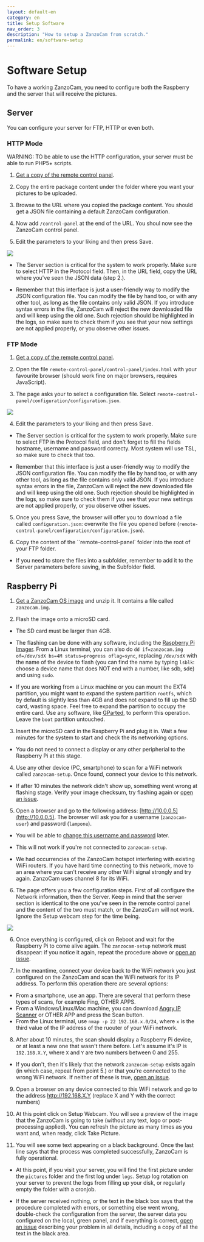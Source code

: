 ```yaml
---
layout: default-en
category: en
title: Setup Software 
nav_order: 3
description: "How to setup a ZanzoCam from scratch."
permalink: en/software-setup
---
```


# Software Setup

To have a working ZanzoCam, you need to configure both the Raspberry and the server that will receive the pictures.

## Server

You can configure your server for FTP, HTTP or even both.

### HTTP Mode

WARNING: TO be able to use the HTTP configuration, your server must be able to run PHP5+ scripts.

1. [Get a copy of the remote control panel](https://github.com/ZanzoCam/zanzocam-control-panel/releases).

2. Copy the entire package content under the folder where you want your pictures to be uploaded.

3. Browse to the URL where you copied the package content. You should get a JSON file containing a default ZanzoCam configuration.

4. Now add `/control-panel` at the end of the URL. You shoul now see the ZanzoCam control panel.

5. Edit the parameters to your liking and then press Save.

![](/ZanzoCam/assets/images/pannello-remoto.png)

- The Server section is critical for the system to work properly. Make sure to select HTTP in the Protocol field. Then, in the URL field, copy the URL where you've seen the JSON data (step 2.).

- Remember that this interface is just a user-friendly way to modify the JSON configuration file. You can modify the file by hand too, or with any other tool, as long as the file contains only valid JSON. If you introduce syntax errors in the file, ZanzoCam will reject the new downloaded file and will keep using the old one. Such rejection should be highlighted in the logs, so make sure to check them if you see that your new settings are not applied properly, or you observe other issues.

### FTP Mode

1. [Get a copy of the remote control panel](https://github.com/ZanzoCam/zanzocam-control-panel/releases).

2. Open the file `remote-control-panel/control-panel/index.html` with your favourite browser (should work fine on major browsers, requires JavaScript).

3. The page asks your to select a configuration file. Select `remote-control-panel/configuration/configuration.json`.

![](/ZanzoCam/assets/images/pannello-locale.png)

4. Edit the parameters to your liking and then press Save.

- The Server section is critical for the system to work properly. Make sure to select FTP in the Protocol field, and don't forget to fill the fields hostname, username and password correcty. Most system will use TSL, so make sure to check that too.

- Remember that this interface is just a user-friendly way to modify the JSON configuration file. You can modify the file by hand too, or with any other tool, as long as the file contains only valid JSON. If you introduce syntax errors in the file, ZanzoCam will reject the new downloaded file and will keep using the old one. Such rejection should be highlighted in the logs, so make sure to check them if you see that your new settings are not applied properly, or you observe other issues.

5. Once you press Save, the browser will offer you to download a file called `configuration.json`: overwrite the file you opened before (`remote-control-panel/configuration/configuration.json`).

6. Copy the content of the ``remote-control-panel` folder into the root of your FTP folder.

- If you need to store the files into a subfolder, remember to add it to the Server parameters before saving, in the Subfolder field.

## Raspberry Pi

1. [Get a ZanzoCam OS image](https://github.com/ZanSara/zanzocam/releases/latest) and unzip it. It contains a file called `zanzocam.img`.

2. Flash the image onto a microSD card.

- The SD card must be larger than 4GB.

- The flashing can be done with any software, including the [Raspberry Pi Imager](https://www.raspberrypi.org/software/). From a Linux terminal, you can also do `dd if=zanzocam.img of=/dev/sdX bs=4M status=progress oflag=sync`, replacing `/dev/sdX` with the name of the device to flash (you can find the name by typing `lsblk`: choose a device name that does NOT end with a number, like sdb, sde) and using `sudo`.

- If you are working from a Linux machine or you can mount the EXT4 partition, you might want to expand the system partition `rootfs`, which by default is slightly less than 4GB and does not expand to fill up the SD card, wasting space. Feel free to expand the partition to occupy the entire card. Use any software, like [GParted](https://gparted.org/), to perform this operation. Leave the `boot` partition untouched.

3. Insert the microSD card in the Raspberry Pi and plug it in. Wait a few minutes for the system to start and check the its networking options.

- You do not need to connect a display or any other peripherial to the Raspberry Pi at this stage.

4. Use any other device (PC, smartphone) to scan for a WiFi network called `zanzocam-setup`. Once found, connect your device to this network.

- If after 10 minutes the network didn't show up, something went wrong at flashing stage. Verify your image checksum, try flashing again or [open an issue](https://github.com/ZanzoCam/zanzocam-core/issues).

5. Open a browser and go to the following address: [http://10.0.0.5](http://10.0.0.5). The browser will ask you for a username (`zanzocam-user`) and password (`lampone`).

- You will be able to [change this username and password](hardening) later.

- This will not work if you're not connected to `zanzocam-setup`.

- We had occurrencies of the ZanzoCam hotspot interfering with existing WiFi routers. If you have hard time connecting to this network, move to an area where you can't receive any other WiFi signal strongly and try again. ZanzoCam uses channel 8 for its WiFi.

6. The page offers you a few configuration steps. First of all configure the Network information, then the Server. Keep in mind that the server section is identical to the one you've seen in the remote control panel and the content of the two must match, or the ZanzoCam will not work. Ignore the Setup webcam step for the time being.

![](/ZanzoCam/assets/images/web-ui.png)

6. Once everything is configured, click on Reboot and wait for the Raspberry Pi to come alive again. The `zanzocam-setup` network must disappear: if you notice it again, repeat the procedure above or [open an issue](https://github.com/ZanzoCam/zanzocam-core/issues).

7. In the meantime, connect your device back to the WiFi network you just configured on the ZanzoCam and scan the WiFi network for its IP address. To perform this operation there are several options:
   
- From a smartphone, use an app. There are several that perform these types of scans, for example Fing, OTHER APPS.
- From a Windows/Linux/Mac machine, you can download [Angry IP Scanner](https://angryip.org/download/) or OTHER APP and press the Scan button. 
- From the Linux terminal, use `nmap -p 22 192.168.x.0/24`, where `x` is the third value of the IP address of the ruouter of your WiFi network.

8. After about 10 minutes, the scan should display a Raspberry Pi device, or at least a new one that wasn't there before. Let's assume it's IP is `192.168.X.Y`, where `X` and `Y` are two numbers between 0 and 255.

- If you don't, then it's likely that the network `zanzocam-setup` exists again (in which case, repeat from point 5.) or that you're connected to the wrong WiFi network. If neither of these is true, [open an issue](https://github.com/ZanzoCam/zanzocam-core/issues).

9. Open a browser on any device connected to this WiFi network and go to the address http://192.168.X.Y (replace X and Y with the correct numbers)

10. At this point click on Setup Webcam. You will see a preview of the image that the ZanzoCam is going to take (without any text, logo or post-processing applied). You can refresh the picture as many times as you want and, when ready, click Take Picture.

11. You will see some text appearing on a black background. Once the last line says that the process was completed successfully, ZanzoCam is fully operational.

- At this point, if you visit your server, you will find the first picture under the `pictures` folder and the first log under `logs`. Setup log rotation on your server to prevent the logs from filling up your disk, or regularly empty the folder with a cronjob.

- If the server received nothing, or the text in the black box says that the procedure completed with errors, or something else went wrong, double-check the configuration from the server, the server data you configured on the local, green panel, and if everything is correct, [open an issue](https://github.com/ZanzoCam/zanzocam-core/issues) describing your problem in all details, including a copy of all the text in the black area.









